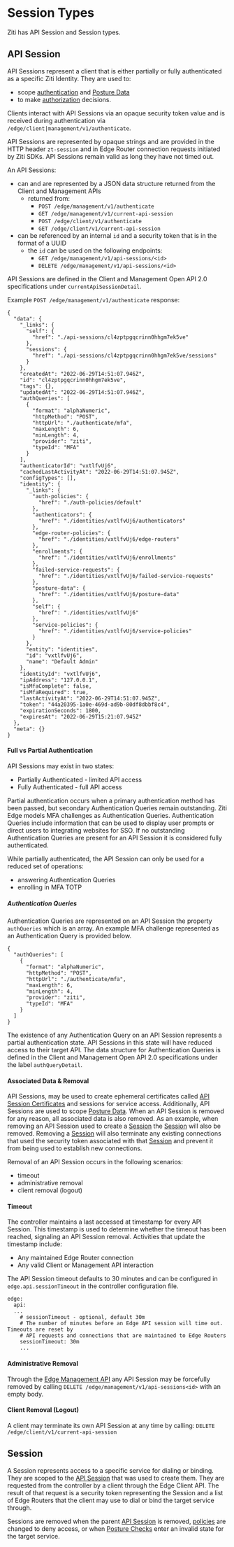 # Session Types

Ziti has API Session and Session types.

## API Session

API Sessions represent a client that is either partially or fully authenticated as a specific Ziti Identity.
They are used to:

- scope [authentication](authentication/auth.md) and [Posture Data](authorization/posture-checks)
- to make [authorization](authorization/auth.md) decisions.

Clients interact with API Sessions via an opaque security token value and is received during authentication via `/edge/client|management/v1/authenticate`.

API Sessions are represented by opaque strings and are provided in the HTTP header `zt-session` and in Edge Router
connection requests initiated by Ziti SDKs. API Sessions remain valid as long they have not timed out.

An API Sessions:

- can and are represented by a JSON data structure returned from the Client and Management APIs
    - returned from:
        - `POST /edge/management/v1/authenticate`
        - `GET /edge/management/v1/current-api-session`
        - `POST /edge/client/v1/authenticate`
        - `GET /edge/client/v1/current-api-session`
- can be referenced by an internal `id` and a security token that is in the format of a UUID
    - the `id` can be used on the following endpoints:
        - `GET /edge/management/v1/api-sessions/<id>`
        - `DELETE /edge/management/v1/api-sessions/<id>`

API Sessions are defined in the Client and Management Open API 2.0 specifications under `currentApiSessionDetail`.

Example `POST /edge/management/v1/authenticate` response:

```text
{
  "data": {
    "_links": {
      "self": {
        "href": "./api-sessions/cl4zptpgqcrinn0hhgm7ek5ve"
      },
      "sessions": {
        "href": "./api-sessions/cl4zptpgqcrinn0hhgm7ek5ve/sessions"
      }
    },
    "createdAt": "2022-06-29T14:51:07.946Z",
    "id": "cl4zptpgqcrinn0hhgm7ek5ve",
    "tags": {},
    "updatedAt": "2022-06-29T14:51:07.946Z",
    "authQueries": [
      {
        "format": "alphaNumeric",
        "httpMethod": "POST",
        "httpUrl": "./authenticate/mfa",
        "maxLength": 6,
        "minLength": 4,
        "provider": "ziti",
        "typeId": "MFA"
      }
    ],
    "authenticatorId": "vxtlfvUj6",
    "cachedLastActivityAt": "2022-06-29T14:51:07.945Z",
    "configTypes": [],
    "identity": {
      "_links": {
        "auth-policies": {
          "href": "./auth-policies/default"
        },
        "authenticators": {
          "href": "./identities/vxtlfvUj6/authenticators"
        },
        "edge-router-policies": {
          "href": "./identities/vxtlfvUj6/edge-routers"
        },
        "enrollments": {
          "href": "./identities/vxtlfvUj6/enrollments"
        },
        "failed-service-requests": {
          "href": "./identities/vxtlfvUj6/failed-service-requests"
        },
        "posture-data": {
          "href": "./identities/vxtlfvUj6/posture-data"
        },
        "self": {
          "href": "./identities/vxtlfvUj6"
        },
        "service-policies": {
          "href": "./identities/vxtlfvUj6/service-policies"
        }
      },
      "entity": "identities",
      "id": "vxtlfvUj6",
      "name": "Default Admin"
    },
    "identityId": "vxtlfvUj6",
    "ipAddress": "127.0.0.1",
    "isMfaComplete": false,
    "isMfaRequired": true,
    "lastActivityAt": "2022-06-29T14:51:07.945Z",
    "token": "44a20395-1a0e-469d-ad9b-80df8dbbf8c4",
    "expirationSeconds": 1800,
    "expiresAt": "2022-06-29T15:21:07.945Z"
  },
  "meta": {}
}
```

#### Full vs Partial Authentication

API Sessions may exist in two states:

- Partially Authenticated - limited API access
- Fully Authenticated - full API access

Partial authentication occurs when a primary authentication method has been passed, but secondary Authentication Queries
remain outstanding. Ziti Edge models MFA challenges as Authentication Queries. Authentication Queries include information
that can be used to display user prompts or direct users to integrating websites for SSO. If no outstanding
Authentication Queries are present for an API Session it is considered fully authenticated.

While partially authenticated, the API Session can only be used for a reduced set of operations:

- answering Authentication Queries
- enrolling in MFA TOTP

##### Authentication Queries

Authentication Queries are represented on an API Session the property `authQueries` which is an array. An example
MFA challenge represented as an Authentication Query is provided below.

```text
{
  "authQueries": [
    {
      "format": "alphaNumeric",
      "httpMethod": "POST",
      "httpUrl": "./authenticate/mfa",
      "maxLength": 6,
      "minLength": 4,
      "provider": "ziti",
      "typeId": "MFA"
    }
  ]
}
```

The existence of any Authentication Query on an API Session represents a partial authentication state. API Sessions
in this state will have reduced access to their target API. The data structure for Authentication Queries is defined
in the Client and Management Open API 2.0 specifications under the label `authQueryDetail`.

#### Associated Data & Removal

API Sessions, may be used to create ephemeral certificates called [API Session Certificates](authentication/20-api-session-certificates.md)
and sessions for service access. Additionally, API Sessions are used to scope [Posture Data](authorization/posture-checks.md#posture-data).
When an API Session is removed for any reason, all associated data is also removed. As an example, when removing an
API Session used to create a [Session](#session) the [Session](#session) will also be removed. Removing a [Session](#session) will also terminate any
existing connections that used the security token associated with that [Session](#session) and prevent it from being used to
establish new connections.

Removal of an API Session occurs in the following scenarios:

- timeout
- administrative removal
- client removal (logout)

#### Timeout

The controller maintains a last accessed at timestamp for every API Session. This timestamp is used to determine whether
the timeout has been reached, signaling an API Session removal. Activities that update the timestamp include:

- Any maintained Edge Router connection
- Any valid Client or Management API interaction

The API Session timeout defaults to 30 minutes and can be configured in `edge.api.sessionTimeout` in the controller
configuration file.

```text
edge:
  api:
  ...
    # sessionTimeout - optional, default 30m
    # The number of minutes before an Edge API session will time out. Timeouts are reset by
    # API requests and connections that are maintained to Edge Routers
    sessionTimeout: 30m
    ...
```

#### Administrative Removal

Through the [Edge Management API](/docs/reference/developer/api#edge-management-api) any API Session may be forcefully removed
by calling `DELETE /edge/management/v1/api-sessions<id>` with an empty body.

#### Client Removal (Logout)

A client may terminate its own API Session at any time by calling: `DELETE /edge/client/v1/current-api-session`

## Session

A Session represents access to a specific service for dialing or binding. They are scoped to the
[API Session](#api-session) that was used to create them. They are requested from the
controller by a client through the Edge Client API. The result of that request is a security token representing
the Session and a list of Edge Routers that the client may use to dial or bind the target service through.

Sessions are removed when the parent [API Session](authentication/auth.md#api-sessions) is removed,
[policies](authorization/policies/overview.mdx) are changed to deny access, or when [Posture
Checks](authorization/posture-checks.md) enter an invalid state for the target service.
